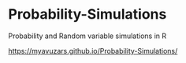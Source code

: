 # Probability-Simulations
Probability and Random variable simulations in R


https://myavuzars.github.io/Probability-Simulations/
